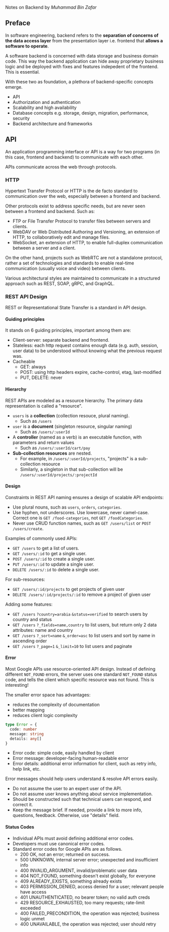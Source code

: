 Notes on Backend by *Muhammad Bin Zafar*

## Preface
In software engineering, backend refers to the **separation of concerns of the data access layer** from the presentation layer i.e. frontend that **allows a software to operate**.

A software backend is concerned with data storage and business domain code. This way the backend application can hide away proprietary business logic and be deployed with fixes and features indepedent of the frontend. This is essential.

With these two as foundation, a plethora of backend-specific concepts emerge.
- API
- Authorization and authentication
- Scalability and high availability
- Database concepts e.g. storage, design, migration, performance, security
- Backend architecture and frameworks

## API
An application programming interface or API is a way for two programs (in this case, frontend and backend) to communicate with each other.

APIs communicate across the web through protocols. 

### HTTP
Hypertext Transfer Protocol or HTTP is the de facto standard to communication over the web, especially between a frontend and backend. 

Other protocols exist to address specific needs, but are never seen between a frontend and backend. Such as:
- FTP or File Transfer Protocol to transfer files between servers and clients.
- WebDAV or Web Distributed Authoring and Versioning, an extension of HTTP, to collaboratively edit and manage files.
- WebSocket, an extension of HTTP, to enable full-duplex communication between a server and a client.

On the other hand, projects such as WebRTC are not a standalone protocol, rather a set of technologies and standards to enable real-time communication (usually voice and video) between clients.

Various architectural styles are maintained to communicate in a structured approach such as REST, SOAP, gRPC, and GraphQL.

### REST API Design
REST or Representational State Transfer is a standard in API design. 

#### Guiding principles
It stands on 6 guiding principles, important among them are:
- Client-server: separate backend and frontend.
- Stateless: each http request contains enough data (e.g. auth, session, user data) to be understood without knowing what the previous request was.
- Cacheable
	- GET: always
	- POST: using http headers expire, cache-control, etag, last-modified
	- PUT, DELETE: never

#### Hierarchy
REST APIs are modeled as a resource hierarchy. The primary data representation is called a "resource".
- `users` is a **collection** (collection resouce, plural naming).
	- Such as `/users`
- `user` is a **document** (singleton resource, singular naming)
	- Such as `/users/:userId`
- A **controller** (named as a verb) is an executable function, with parameters and return values
	- Such as `/users/:userId/cart/pay`
- **Sub-collection resources** are nested. 
	- For example, in `/users/:userId/projects`, "projects" is a sub-collection resource
	- Similarly, a singleton in that sub-collection will be `/users/:userId/projects/:projectId`


#### Design
Constraints in REST API naming ensures a design of scalable API endpoints:

- Use plural nouns, such as `users`, `orders`, `categories`.
- Use hyphen, not underscores. Use lowercase, never camel-case. Correct one is `GET /food-categories`, not `GET /foodCategories`.
- Never use CRUD function names, such as `GET /users/list` or `POST /users/create`.

Examples of commonly used APIs:
- `GET /users` to get a list of users.
- `GET /users/:id` to get a single user.
- `POST /users/:id` to create a single user.
- `PUT /users/:id` to update a single user.
- `DELETE /users/:id` to delete a single user.

For sub-resources:
- `GET /users/:id/projects` to get projects of given user
- `DELETE /users/:id/projects/:id` to remove a project of given user

Adding some features:
- `GET /users` `?country=arabia` `&status=verified` to search users by country and status
- `GET /users` `?_fields=name,country` to list users, but return only 2 data attributes: name and country
- `GET /users` `?_sort=name` `&_order=asc` to list users and sort by name in ascending order
- `GET /users` `?_page=1` `&_limit=10` to list users and paginate

#### Error
Most Google APIs use resource-oriented API design. Instead of defining different `NOT_FOUND` errors, the server uses one standard `NOT_FOUND` status code, and tells the client which specific resource was not found. This is interesting!

The smaller error space has advantages:
- reduces the complexity of documentation
- better mapping
- reduces client logic complexity

```ts
type Error = {
  code: number
  message: string
  details: any[]
}
```

- Error code: simple code, easily handled by client
- Error message: developer-facing human-readable error
- Error details: additional error information for client, such as retry info, help link, etc.

Error messages should help users understand & resolve API errors easily.
- Do not assume the user to an expert user of the API.
- Do not assume user knows anything about service implementation.
- Should be constructed such that technical users can respond, and correct it.
- Keep the message brief. If needed, provide a link to more info, questions, feedback. Otherwise, use "details" field.

#### Status Codes
- Individual APIs must avoid defining additional error codes.
- Developers must use canonical error codes.
- Standard error codes for Google APIs are as follows.
	- 200 OK, not an error; returned on success.
	- 500 UNKNOWN, internal server error; unexpected and insufficient info
	- 400 INVALID_ARGUMENT, invalid/problematic user data
	- 404 NOT_FOUND, something doesn't exist globally, for everyone
	- 409 ALREADY_EXISTS, something already exists
	- 403 PERMISSION_DENIED, access denied for a user; relevant people have access
	- 401 UNAUTHENTICATED, no bearer token; no valid auth creds
	- 429 RESOURCE_EXHAUSTED, too many requests; rate-limit exceeded
	- 400 FAILED_PRECONDITION, the operation was rejected; business logic unmet
	- 400 UNAVAILABLE, the operation was rejected; user should retry